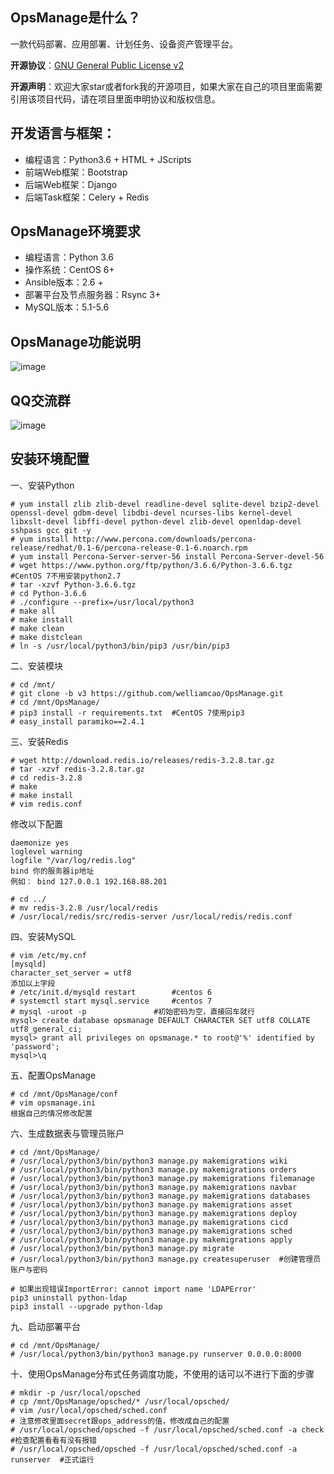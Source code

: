 ## OpsManage是什么？
一款代码部署、应用部署、计划任务、设备资产管理平台。

**开源协议**：[GNU General Public License v2](http://www.gnu.org/licenses/old-licenses/gpl-2.0.html)

**开源声明**：欢迎大家star或者fork我的开源项目，如果大家在自己的项目里面需要引用该项目代码，请在项目里面申明协议和版权信息。
## 开发语言与框架：
 * 编程语言：Python3.6 + HTML + JScripts
 * 前端Web框架：Bootstrap
 * 后端Web框架：Django
 * 后端Task框架：Celery + Redis

## OpsManage环境要求
 * 编程语言：Python 3.6
 * 操作系统：CentOS 6+
 * Ansible版本：2.6 + 
 * 部署平台及节点服务器：Rsync 3+
 * MySQL版本：5.1-5.6

## OpsManage功能说明
![image](https://github.com/welliamcao/OpsManage/blob/master/demo_imgs/opsmanage.png)

## QQ交流群
![image](https://github.com/welliamcao/OpsManage/blob/master/demo_imgs/qq_group.png)

## 安装环境配置
一、安装Python
```
# yum install zlib zlib-devel readline-devel sqlite-devel bzip2-devel openssl-devel gdbm-devel libdbi-devel ncurses-libs kernel-devel libxslt-devel libffi-devel python-devel zlib-devel openldap-devel sshpass gcc git -y
# yum install http://www.percona.com/downloads/percona-release/redhat/0.1-6/percona-release-0.1-6.noarch.rpm
# yum install Percona-Server-server-56 install Percona-Server-devel-56
# wget https://www.python.org/ftp/python/3.6.6/Python-3.6.6.tgz  #CentOS 7不用安装python2.7
# tar -xzvf Python-3.6.6.tgz
# cd Python-3.6.6
# ./configure --prefix=/usr/local/python3
# make all
# make install
# make clean
# make distclean  
# ln -s /usr/local/python3/bin/pip3 /usr/bin/pip3
```


二、安装模块
```
# cd /mnt/
# git clone -b v3 https://github.com/welliamcao/OpsManage.git
# cd /mnt/OpsManage/
# pip3 install -r requirements.txt  #CentOS 7使用pip3
# easy_install paramiko==2.4.1
```

三、安装Redis
```
# wget http://download.redis.io/releases/redis-3.2.8.tar.gz
# tar -xzvf redis-3.2.8.tar.gz
# cd redis-3.2.8
# make
# make install
# vim redis.conf
```
修改以下配置
```
daemonize yes
loglevel warning
logfile "/var/log/redis.log"
bind 你的服务器ip地址
例如： bind 127.0.0.1 192.168.88.201
```
```
# cd ../
# mv redis-3.2.8 /usr/local/redis
# /usr/local/redis/src/redis-server /usr/local/redis/redis.conf
```
四、安装MySQL
```
# vim /etc/my.cnf
[mysqld]
character_set_server = utf8
添加以上字段
# /etc/init.d/mysqld restart     	#centos 6
# systemctl start mysql.service 	#centos 7
# mysql -uroot -p  				#初始密码为空，直接回车就行
mysql> create database opsmanage DEFAULT CHARACTER SET utf8 COLLATE utf8_general_ci;
mysql> grant all privileges on opsmanage.* to root@'%' identified by 'password';
mysql>\q
```
五、配置OpsManage
```
# cd /mnt/OpsManage/conf
# vim opsmanage.ini
根据自己的情况修改配置

```
六、生成数据表与管理员账户
```
# cd /mnt/OpsManage/
# /usr/local/python3/bin/python3 manage.py makemigrations wiki
# /usr/local/python3/bin/python3 manage.py makemigrations orders
# /usr/local/python3/bin/python3 manage.py makemigrations filemanage
# /usr/local/python3/bin/python3 manage.py makemigrations navbar
# /usr/local/python3/bin/python3 manage.py makemigrations databases
# /usr/local/python3/bin/python3 manage.py makemigrations asset
# /usr/local/python3/bin/python3 manage.py makemigrations deploy
# /usr/local/python3/bin/python3 manage.py makemigrations cicd
# /usr/local/python3/bin/python3 manage.py makemigrations sched
# /usr/local/python3/bin/python3 manage.py makemigrations apply
# /usr/local/python3/bin/python3 manage.py migrate
# /usr/local/python3/bin/python3 manage.py createsuperuser  #创建管理员账户与密码
```
```
# 如果出现错误ImportError: cannot import name 'LDAPError'
pip3 uninstall python-ldap
pip3 install --upgrade python-ldap
```
九、启动部署平台
```
# cd /mnt/OpsManage/
# /usr/local/python3/bin/python3 manage.py runserver 0.0.0.0:8000
```


十、使用OpsManage分布式任务调度功能，不使用的话可以不进行下面的步骤
```
# mkdir -p /usr/local/opsched
# cp /mnt/OpsManage/opsched/* /usr/local/opsched/
# vim /usr/local/opsched/sched.conf 
# 注意修改里面secret跟ops_address的值，修改成自己的配置
# /usr/local/opsched/opsched -f /usr/local/opsched/sched.conf -a check      #检查配置看看有没有报错
# /usr/local/opsched/opsched -f /usr/local/opsched/sched.conf -a runserver  #正式运行 
```




